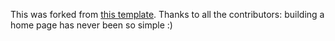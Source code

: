 This was forked from [this template](https://github.com/academicpages/academicpages.github.io). Thanks to all the contributors: building a home page has never been so simple :)